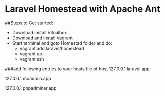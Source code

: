 # Laravel Homestead with Apache Ant 
##Steps to Get started: 
* Download install Vitualbox
* Download and install Vagrant
* Start terminal and goto Homestad folder and do:
	- vagrant add laravel/homestead
	- vagrant up 
	- vagrant ssh

###add following entries to your hosts file of host
127.0.0.1  laravel.app

127.0.0.1  moadmin.app

127.0.0.1  phpadminer.app
